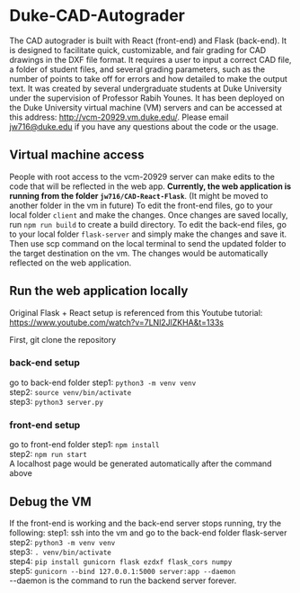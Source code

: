 # Duke-CAD-Autograder

The CAD autograder is built with React (front-end) and Flask (back-end). It is designed to facilitate quick, customizable, and fair grading for CAD drawings in the DXF file format. It requires a user to input a correct CAD file, a folder of student
files, and several grading parameters, such as the number of points to take off for errors and how detailed to make the output text. It was created by several undergraduate students 
at Duke University under the supervision of Professor Rabih Younes. It has been deployed on the Duke University virtual machine (VM) servers and can be accessed at this address:
http://vcm-20929.vm.duke.edu/. Please email jw716@duke.edu if you have any questions about the code or the usage.

## Virtual machine access
People with root access to the vcm-20929 server can make edits to the code that will be reflected in the web app. **Currently, the web application is running from the folder ```jw716/CAD-React-Flask```**. (It might be moved to another folder in the vm in future) To edit the front-end files, go to your local folder ```client``` and make the changes. Once changes are saved locally, run ```npm run build``` to create a build directory. To edit the back-end files, go to your local folder ```flask-server``` and simply make the changes and save it. Then use scp command on the local terminal to send the updated folder to the target destination on the vm. The changes would be automatically reflected on the web application.

## Run the web application locally
Original Flask + React setup is referenced from this Youtube tutorial: https://www.youtube.com/watch?v=7LNl2JlZKHA&t=133s

First, git clone the repository
### back-end setup
go to back-end folder
step1: ```python3 -m venv venv```\
step2: ```source venv/bin/activate```\
step3: ```python3 server.py```

### front-end setup
go to front-end folder
step1: ```npm install```\
step2: ```npm run start```\
A localhost page would be generated automatically after the command above

## Debug the VM
If the front-end is working and the back-end server stops running, try the following:
step1: ssh into the vm and go to the back-end folder flask-server
step2: ```python3 -m venv venv```\
step3: ```. venv/bin/activate```\
step4: ```pip install gunicorn flask ezdxf flask_cors numpy```\
step5: ```gunicorn --bind 127.0.0.1:5000 server:app --daemon```\
--daemon is the command to run the backend server forever.
